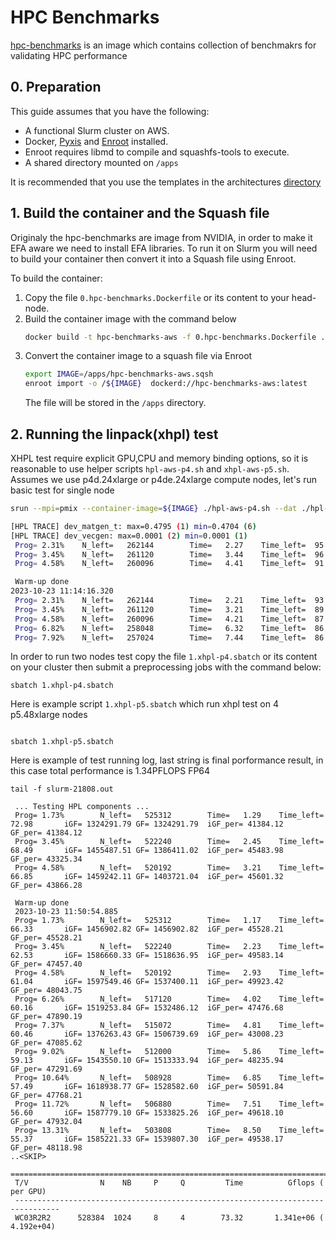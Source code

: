 # HPC Benchmarks

[hpc-benchmarks](https://catalog.ngc.nvidia.com/orgs/nvidia/containers/hpc-benchmarks) is an image which
contains collection of benchmakrs for validating HPC performance

## 0. Preparation

This guide assumes that you have the following:

- A functional Slurm cluster on AWS.
- Docker, [Pyxis](https://github.com/NVIDIA/pyxis) and [Enroot](https://github.com/NVIDIA/enroot) installed.
- Enroot requires libmd to compile and squashfs-tools to execute.
- A shared directory mounted on `/apps`

It is recommended that you use the templates in the architectures [directory](../../1.architectures)


## 1. Build the container and the Squash file

Originaly the hpc-benchmarks are image from NVIDIA, in order to make it EFA aware we need to install EFA libraries. To run it on Slurm you will need to build your container then convert it into a Squash file using Enroot.

To build the container:

1. Copy the file `0.hpc-benchmarks.Dockerfile` or its content to your head-node.
2. Build the container image with the command below
   ```bash
   docker build -t hpc-benchmarks-aws -f 0.hpc-benchmarks.Dockerfile .
   ```
3. Convert the container image to a squash file via Enroot
   ```bash
   export IMAGE=/apps/hpc-benchmarks-aws.sqsh
   enroot import -o /${IMAGE}  dockerd://hpc-benchmarks-aws:latest
   ```
   The file will be stored in the `/apps` directory.

## 2. Running the linpack(xhpl) test

XHPL test require explicit GPU,CPU and memory binding options, so it is reasonable to use helper scripts `hpl-aws-p4.sh` and `xhpl-aws-p5.sh`. Assumes we use p4d.24xlarge or p4de.24xlarge compute nodes, let's run basic test for single node
```bash
srun --mpi=pmix --container-image=${IMAGE} ./hpl-aws-p4.sh --dat ./hpl-linux/sample-dat/HPL-dgx-1N.dat

[HPL TRACE] dev_matgen_t: max=0.4795 (1) min=0.4704 (6)
[HPL TRACE] dev_vecgen: max=0.0001 (2) min=0.0001 (1)
 Prog= 2.31%    N_left=   262144        Time=   2.27    Time_left=  95.96       iGF= 125151.50  GF= 125151.50   iGF_per= 15643.94       GF_per= 15643.94
 Prog= 3.45%    N_left=   261120        Time=   3.44    Time_left=  96.22       iGF= 119886.26  GF= 123359.64   iGF_per= 14985.78       GF_per= 15419.95
 Prog= 4.58%    N_left=   260096        Time=   4.41    Time_left=  91.98       iGF= 142200.39  GF= 127534.60   iGF_per= 17775.05       GF_per= 15941.83

 Warm-up done
2023-10-23 11:14:16.320
 Prog= 2.31%    N_left=   262144        Time=   2.21    Time_left=  93.67       iGF= 128205.88  GF= 128205.88   iGF_per= 16025.73       GF_per= 16025.73
 Prog= 3.45%    N_left=   261120        Time=   3.21    Time_left=  89.98       iGF= 140095.86  GF= 131908.50   iGF_per= 17511.98       GF_per= 16488.56
 Prog= 4.58%    N_left=   260096        Time=   4.21    Time_left=  87.74       iGF= 139423.51  GF= 133688.90   iGF_per= 17427.94       GF_per= 16711.11
 Prog= 6.82%    N_left=   258048        Time=   6.32    Time_left=  86.42       iGF= 130308.96  GF= 132560.74   iGF_per= 16288.62       GF_per= 16570.09
 Prog= 7.92%    N_left=   257024        Time=   7.44    Time_left=  86.54       iGF= 120900.17  GF= 130800.87   iGF_per= 15112.52       GF_per= 16350.11
```

In order to run two nodes test copy the file `1.xhpl-p4.sbatch` or its content on your cluster then submit a preprocessing jobs with the command below:

```
sbatch 1.xhpl-p4.sbatch
```

Here is example script `1.xhpl-p5.sbatch` which run xhpl test on 4 p5.48xlarge nodes
```

sbatch 1.xhpl-p5.sbatch
```
Here is example of test running log, last string is final porformance result, in this case total performance is 1.34PFLOPS FP64
```
tail -f slurm-21808.out

 ... Testing HPL components ...
 Prog= 1.73%        N_left=   525312        Time=   1.29    Time_left=  72.98       iGF= 1324291.79 GF= 1324291.79  iGF_per= 41384.12       GF_per= 41384.12
 Prog= 3.45%        N_left=   522240        Time=   2.45    Time_left=  68.49       iGF= 1455487.51 GF= 1386411.02  iGF_per= 45483.98       GF_per= 43325.34
 Prog= 4.58%        N_left=   520192        Time=   3.21    Time_left=  66.85       iGF= 1459242.11 GF= 1403721.04  iGF_per= 45601.32       GF_per= 43866.28

 Warm-up done
 2023-10-23 11:50:54.885
 Prog= 1.73%        N_left=   525312        Time=   1.17    Time_left=  66.33       iGF= 1456902.82 GF= 1456902.82  iGF_per= 45528.21       GF_per= 45528.21
 Prog= 3.45%        N_left=   522240        Time=   2.23    Time_left=  62.53       iGF= 1586660.33 GF= 1518636.95  iGF_per= 49583.14       GF_per= 47457.40
 Prog= 4.58%        N_left=   520192        Time=   2.93    Time_left=  61.04       iGF= 1597549.46 GF= 1537400.11  iGF_per= 49923.42       GF_per= 48043.75
 Prog= 6.26%        N_left=   517120        Time=   4.02    Time_left=  60.16       iGF= 1519253.84 GF= 1532486.12  iGF_per= 47476.68       GF_per= 47890.19
 Prog= 7.37%        N_left=   515072        Time=   4.81    Time_left=  60.46       iGF= 1376263.43 GF= 1506739.69  iGF_per= 43008.23       GF_per= 47085.62
 Prog= 9.02%        N_left=   512000        Time=   5.86    Time_left=  59.13       iGF= 1543550.10 GF= 1513333.94  iGF_per= 48235.94       GF_per= 47291.69
 Prog= 10.64%       N_left=   508928        Time=   6.85    Time_left=  57.49       iGF= 1618938.77 GF= 1528582.60  iGF_per= 50591.84       GF_per= 47768.21
 Prog= 11.72%       N_left=   506880        Time=   7.51    Time_left=  56.60       iGF= 1587779.10 GF= 1533825.26  iGF_per= 49618.10       GF_per= 47932.04
 Prog= 13.31%       N_left=   503808        Time=   8.50    Time_left=  55.37       iGF= 1585221.33 GF= 1539807.30  iGF_per= 49538.17       GF_per= 48118.98
..<SKIP>
 ================================================================================
 T/V                N    NB     P     Q         Time          Gflops (   per GPU)
 --------------------------------------------------------------------------------
 WC03R2R2      528384  1024     8     4        73.32       1.341e+06 ( 4.192e+04)
```